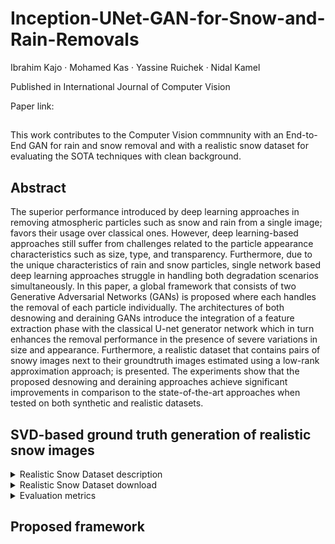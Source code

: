 # Inception-UNet-GAN-for-Snow-and-Rain-Removals

Ibrahim Kajo · Mohamed Kas · Yassine Ruichek · Nidal Kamel

Published in International Journal of Computer Vision 

Paper link: 
##
<p>
This work contributes to the Computer Vision commnunity with an End-to-End GAN for rain and snow removal and with a realistic snow dataset for evaluating the SOTA techniques with clean background.
</p>
<p>

## Abstract 
The superior performance introduced by deep learning approaches in removing atmospheric particles such as snow and rain from a single image; favors their usage over classical ones. However, deep learning-based approaches still suffer from challenges related to the particle appearance characteristics such as size, type, and transparency. Furthermore, due to the unique characteristics of rain and snow particles, single network based deep learning approaches struggle in handling both degradation scenarios simultaneously.  In this paper, a global framework that consists of two Generative Adversarial Networks (GANs) is proposed where each handles the removal of each particle individually. The architectures of both desnowing and deraining GANs introduce the integration of a feature extraction phase with the classical U-net generator network which in turn enhances the removal performance in the presence of severe variations in size and appearance. Furthermore, a realistic dataset that contains pairs of snowy images next to their groundtruth images estimated using a low-rank approximation approach; is presented. The experiments show that the proposed desnowing and deraining approaches achieve significant improvements in comparison to the state-of-the-art approaches when tested on both synthetic and realistic datasets.
  

## SVD-based ground truth generation of realistic snow images 
<details><summary> Realistic Snow Dataset description</summary>
<p>
 A test subset that shows diverse background scenes (forests, buildings, and streets) with different snow densities are constructed. Using the aforementioned groundtruth generation scheme, we generate 83 pairs of snowy images of size $960 \times 540$ along with their corresponding groundtruth images. 

</p>
</details>
  
<details><summary> Realistic Snow Dataset download</summary>
<p>

  link : https://drive.utbm.fr/s/CJTsFZgGqMMCRin

</p>
</details>
  <details><summary> Evaluation metrics</summary>
<p>

  

</p>
</details>
    
## Proposed framework 
